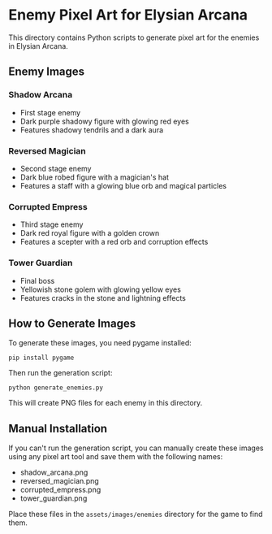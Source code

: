 # Enemy Pixel Art for Elysian Arcana

This directory contains Python scripts to generate pixel art for the enemies in Elysian Arcana.

## Enemy Images

### Shadow Arcana
- First stage enemy
- Dark purple shadowy figure with glowing red eyes
- Features shadowy tendrils and a dark aura

### Reversed Magician
- Second stage enemy
- Dark blue robed figure with a magician's hat
- Features a staff with a glowing blue orb and magical particles

### Corrupted Empress
- Third stage enemy
- Dark red royal figure with a golden crown
- Features a scepter with a red orb and corruption effects

### Tower Guardian
- Final boss
- Yellowish stone golem with glowing yellow eyes
- Features cracks in the stone and lightning effects

## How to Generate Images

To generate these images, you need pygame installed:

```
pip install pygame
```

Then run the generation script:

```
python generate_enemies.py
```

This will create PNG files for each enemy in this directory.

## Manual Installation

If you can't run the generation script, you can manually create these images using any pixel art tool and save them with the following names:

- shadow_arcana.png
- reversed_magician.png
- corrupted_empress.png
- tower_guardian.png

Place these files in the `assets/images/enemies` directory for the game to find them.
